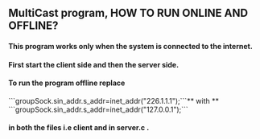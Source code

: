 <h2>MultiCast program, HOW TO RUN ONLINE AND OFFLINE?</h2>
<h4>This program works only when the system is connected to the internet.</h4>
<h4>First start the client side and then the server side.</h4>
<h4>To run the program offline replace</h4>
  ```groupSock.sin_addr.s_addr=inet_addr("226.1.1.1");```** with ** ```groupSock.sin_addr.s_addr=inet_addr("127.0.0.1");```
<h4>in both the files i.e client and in server.c .</h4>

